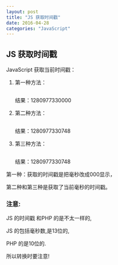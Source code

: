 ```yaml
---
layout: post
title: "JS 获取时间戳"
date: 2016-04-28
categories: "JavaScript"
---
```



## JS 获取时间戳

JavaScript 获取当前时间戳：


1. 第一种方法：

	``` var timestamp =Date.parse(new Date());
	```
	
	结果：1280977330000


2. 第二种方法：

	```var timestamp =(newDate()).valueOf();
	```
	
	结果：1280977330748

3. 第三种方法：

	``` var timestamp=newDate().getTime()；
	```
	结果：1280977330748

第一种：获取的时间戳是把毫秒改成000显示，

第二种和第三种是获取了当前毫秒的时间戳。



### 注意:

JS 的时间戳 和PHP 的是不太一样的,

JS 的包括毫秒数,是13位的,

PHP 的是10位的.

所以转换时要注意! 


